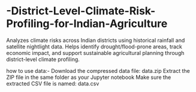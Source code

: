 # -District-Level-Climate-Risk-Profiling-for-Indian-Agriculture
Analyzes climate risks across Indian districts using historical rainfall and satellite nightlight data. Helps identify drought/flood-prone areas, track economic impact, and support sustainable agricultural planning through district-level climate profiling.

how to use data:-
Download the compressed data file: data.zip
Extract the ZIP file in the same folder as your Jupyter notebook
Make sure the extracted CSV file is named: data.csv
